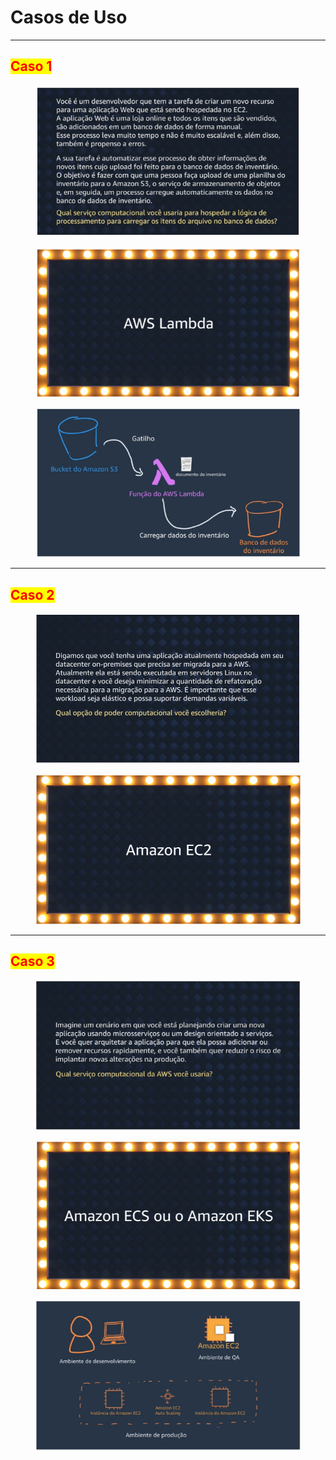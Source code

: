 # Casos de Uso

***

## <mark style="color:red;">Caso 1</mark>

<figure><img src="../../../.gitbook/assets/image (34) (1) (1) (1) (1) (1).png" alt=""><figcaption></figcaption></figure>

<figure><img src="../../../.gitbook/assets/image (35) (1) (1) (1) (1) (1).png" alt=""><figcaption></figcaption></figure>

<figure><img src="../../../.gitbook/assets/image (36) (1) (1) (1) (1).png" alt=""><figcaption></figcaption></figure>

***

## <mark style="color:red;">Caso 2</mark>

<figure><img src="../../../.gitbook/assets/image (26) (1) (1) (1) (1) (1).png" alt=""><figcaption></figcaption></figure>

<figure><img src="../../../.gitbook/assets/image (27) (1) (1) (1) (1) (1).png" alt=""><figcaption></figcaption></figure>

***

## <mark style="color:red;">Caso 3</mark>

<figure><img src="../../../.gitbook/assets/image (37) (1) (1) (1) (1).png" alt=""><figcaption></figcaption></figure>

<figure><img src="../../../.gitbook/assets/image (38) (1) (1) (1) (1).png" alt=""><figcaption></figcaption></figure>

<figure><img src="../../../.gitbook/assets/image (39) (1) (1) (1).png" alt=""><figcaption></figcaption></figure>

